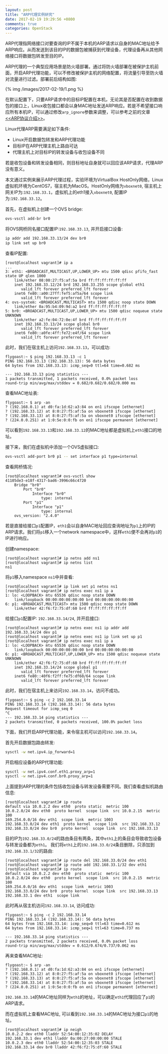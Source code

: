 ```yaml
---
layout: post
title: "ARP代理实例研究"
date: 2017-02-19 19:29:56 +0800
comments: true
categories: OpenStack
---
```

ARP代理指网络接口对要查询的IP不属于本机的ARP请求以自身的MAC地址给予ARP响应。从而发送到该目的IP的数据包被捕获到代理设备，代理设备再从其他网络接口将数据包转发至目的IP。

ARP代理的一个典型应用场景是防火墙部署。通过将防火墙部署在被保护主机前面，开启ARP代理功能，可以不修改被保护主机的网络配置，将流量引导至防火墙对流量进行过滤。部署前后结构如图:

{% img /images/2017-02-19/1.png %}

在默认配置下，只要ARP请求中的目标IP配置在本机，无论其是否配置在收到数据包的接口上，Linux收包接口都会以身MAC地址发送ARP响应。若是不希望接口响应所有本机IP，可以通过修改`arp_ignore`参数来调整，可以参考之前的文章[<<ARP协议介绍>>](http://www.just4coding.com/blog/2016/12/17/arp/)。

<!--more-->

Linux代理ARP需要满足如下条件:

* Linux开启数据包转发和ARP代理功能
* 目标IP在ARP代理主机上路由可达
* 代理主机上对目标IP的转发设备与收包设备不同

若是收包设备和转发设备相同，则目标地址自身就可以回应该ARP请求，代理ARP没有意义。

本文通过实例来展示ARP代理过程，实验环境为VirtualBox HostOnly网络，Linux虚拟机环境为CentOS7，宿主机为MacOS。HostOnly网络为`vboxnet0`, 宿主机上网关IP为:`192.168.33.1`，虚拟机上的eth1接入`vboxnet0`, 配置IP为:`192.168.33.12`。

首先，在虚拟机上创建一个OVS bridge:
```bash
ovs-vsctl add-br br0
```
将OVS网桥同名接口配置IP:`192.168.33.13`, 并开启接口设备:
```bash
ip addr add 192.168.33.13/24 dev br0
ip link set up br0
```
查看IP配置:
```plain
[root@localhost vagrant]# ip a
...
3: eth1: <BROADCAST,MULTICAST,UP,LOWER_UP> mtu 1500 qdisc pfifo_fast state UP qlen 1000
    link/ether 08:00:27:f5:af:5a brd ff:ff:ff:ff:ff:ff
    inet 192.168.33.12/24 brd 192.168.33.255 scope global eth1
       valid_lft forever preferred_lft forever
    inet6 fe80::a00:27ff:fef5:af5a/64 scope link
       valid_lft forever preferred_lft forever
4: ovs-system: <BROADCAST,MULTICAST> mtu 1500 qdisc noop state DOWN
    link/ether 0a:95:b4:09:9d:a2 brd ff:ff:ff:ff:ff:ff
5: br0: <BROADCAST,MULTICAST,UP,LOWER_UP> mtu 1500 qdisc noqueue state UNKNOWN
    link/ether a2:fe:04:72:0e:4f brd ff:ff:ff:ff:ff:ff
    inet 192.168.33.13/24 scope global br0
       valid_lft forever preferred_lft forever
    inet6 fe80::a0fe:4ff:fe72:e4f/64 scope link
       valid_lft forever preferred_lft forever
```
此时，我们在宿主机上访问`192.168.33.13`，可以成功:
```plain
flygoast:~ $ ping 192.168.33.13 -c 1
PING 192.168.33.13 (192.168.33.13): 56 data bytes
64 bytes from 192.168.33.13: icmp_seq=0 ttl=64 time=0.682 ms

--- 192.168.33.13 ping statistics ---
1 packets transmitted, 1 packets received, 0.0% packet loss
round-trip min/avg/max/stddev = 0.682/0.682/0.682/0.000 ms
```
查看MAC地址表:
```plain
flygoast:~ $ arp -an
? (192.168.0.1) at d0:fa:1d:62:a3:84 on en1 ifscope [ethernet]
? (192.168.33.12) at 8:0:27:f5:af:5a on vboxnet0 ifscope [ethernet]
? (192.168.33.13) at 8:0:27:f5:af:5a on vboxnet0 ifscope [ethernet]
? (224.0.0.251) at 1:0:5e:0:0:fb on en1 ifscope permanent [ethernet]
```
可以看到`192.168.33.13`和`192.168.33.12`的MAC地址都是虚拟机上`eth1`接口的地址。

接下来，我们在虚拟机中添加一个OVS虚拟接口:
```bash
ovs-vsctl add-port br0 p1 -- set interface p1 type=internal
```
查看网桥情况:
```plain
[root@localhost vagrant]# ovs-vsctl show
41105de3-e18f-4317-bad6-3996c66c4720
    Bridge "br0" 
        Port "br0" 
            Interface "br0" 
                type: internal
        Port "p1" 
            Interface "p1" 
                type: internal
    ovs_version: "2.4.0" 
```
若是直接给接口`p1`配置IP，`eth1`会以自身MAC地址回应查询地址为`p1`上的IP的ARP请求。我们将`p1`移入一个network namespace中，这样`eth1`便不会再对`p1`的IP进行响应。

创建namespace:
```plain
[root@localhost vagrant]# ip netns add ns1
[root@localhost vagrant]# ip netns list
ns1
```
将`p1`移入namespace `ns1`中并查看:
```plain
[root@localhost vagrant]# ip link set p1 netns ns1
[root@localhost vagrant]# ip netns exec ns1 ip a
1: lo: <LOOPBACK> mtu 65536 qdisc noop state DOWN
    link/loopback 00:00:00:00:00:00 brd 00:00:00:00:00:00
6: p1: <BROADCAST,MULTICAST> mtu 1500 qdisc noop state DOWN
    link/ether 42:f6:f2:75:df:60 brd ff:ff:ff:ff:ff:ff
```
给接口`p1`配置IP: `192.168.33.14/24`, 并开启接口:
```plain
[root@localhost vagrant]# ip netns exec ns1 ip addr add 192.168.33.14/24 dev p1
[root@localhost vagrant]# ip netns exec ns1 ip link set up p1
[root@localhost vagrant]# ip netns exec ns1 ip a
1: lo: <LOOPBACK> mtu 65536 qdisc noop state DOWN
    link/loopback 00:00:00:00:00:00 brd 00:00:00:00:00:00
6: p1: <BROADCAST,MULTICAST,UP,LOWER_UP> mtu 1500 qdisc noqueue state UNKNOWN
    link/ether 42:f6:f2:75:df:60 brd ff:ff:ff:ff:ff:ff
    inet 192.168.33.14/24 scope global p1
       valid_lft forever preferred_lft forever
    inet6 fe80::40f6:f2ff:fe75:df60/64 scope link
       valid_lft forever preferred_lft forever
```
此时，我们在宿主机上来访问`192.168.33.14`，访问不成功。
```plain
flygoast:~ $ ping -c 2 192.168.33.14
PING 192.168.33.14 (192.168.33.14): 56 data bytes
Request timeout for icmp_seq 0
^C
--- 192.168.33.14 ping statistics ---
2 packets transmitted, 0 packets received, 100.0% packet loss
```
下面，我们开启ARP代理功能，来令宿主机可以访问`192.168.33.14`。

首先开启数据包路由转发:
```bash
sysctl -w net.ipv4.ip_forward=1
```
开启相应设备的ARP代理功能:
```bash
sysctl -w net.ipv4.conf.eth1.proxy_arp=1
sysctl -w net.ipv4.conf.br0.proxy_arp=1
```
上面提到ARP代理的条件包括收包设备与转发设备需要不同。我们查看虚拟机路由信息:
```plain
[root@localhost vagrant]# ip route
default via 10.0.2.2 dev eth0  proto static  metric 100
10.0.2.0/24 dev eth0  proto kernel  scope link  src 10.0.2.15  metric 100
169.254.0.0/16 dev eth1  scope link  metric 1003
192.168.33.0/24 dev eth1  proto kernel  scope link  src 192.168.33.12
192.168.33.0/24 dev br0  proto kernel  scope link  src 192.168.33.13
```
目的IP为`192.168.33.0/24`的路由条目有两条，其中`eth1`上的条目会导致收包设备与转发设备都为`eth1`。
我们将`eth1`上的`192.168.33.0/24`条目删除，只添加到`192.168.33.1/32`的路由:
```plain
[root@localhost vagrant]# ip route del 192.168.33.0/24 dev eth1
[root@localhost vagrant]# ip route add 192.168.33.1/32 dev eth1
[root@localhost vagrant]# ip route
default via 10.0.2.2 dev eth0  proto static  metric 100
10.0.2.0/24 dev eth0  proto kernel  scope link  src 10.0.2.15  metric 100
169.254.0.0/16 dev eth1  scope link  metric 1003
192.168.33.0/24 dev br0  proto kernel  scope link  src 192.168.33.13
192.168.33.1 dev eth1  scope link
```
此时再从宿主机访问`192.168.33.14`, 访问成功:
```plain
flygoast:~ $ ping -c 2 192.168.33.14
PING 192.168.33.14 (192.168.33.14): 56 data bytes
64 bytes from 192.168.33.14: icmp_seq=0 ttl=63 time=0.612 ms
64 bytes from 192.168.33.14: icmp_seq=1 ttl=63 time=0.737 ms

--- 192.168.33.14 ping statistics ---
2 packets transmitted, 2 packets received, 0.0% packet loss
round-trip min/avg/max/stddev = 0.612/0.674/0.737/0.062 ms
```
再来查看MAC地址:
```plain
flygoast:~ $ arp -an
? (192.168.0.1) at d0:fa:1d:62:a3:84 on en1 ifscope [ethernet]
? (192.168.33.12) at 8:0:27:f5:af:5a on vboxnet0 ifscope [ethernet]
? (192.168.33.13) at 8:0:27:f5:af:5a on vboxnet0 ifscope [ethernet]
? (192.168.33.14) at 8:0:27:f5:af:5a on vboxnet0 ifscope [ethernet]
? (224.0.0.251) at 1:0:5e:0:0:fb on en1 ifscope permanent [ethernet]
```
`192.168.33.14`的MAC地址同样为`eth1`的地址，可以确定`eth1`代理回应了`p1`的ARP请求。

而在虚拟机上查看MAC地址, 可以看到`192.168.33.14`的MAC地址为接口`p1`的地址。
```plain
[root@localhost vagrant]# ip neigh
10.0.2.2 dev eth0 lladdr 52:54:00:12:35:02 DELAY
192.168.33.1 dev eth1 lladdr 0a:00:27:00:00:00 STALE
10.0.2.3 dev eth0 lladdr 52:54:00:12:35:03 STALE
192.168.33.14 dev br0 lladdr 42:f6:f2:75:df:60 STALE
```
